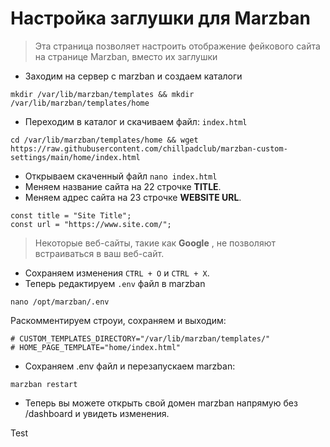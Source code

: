 # Настройка заглушки для Marzban

> Эта страница позволяет настроить отображение фейкового сайта на странице Marzban, вместо их заглушки

- Заходим на сервер с marzban и создаем каталоги
```
mkdir /var/lib/marzban/templates && mkdir /var/lib/marzban/templates/home
```
- Переходим в каталог и скачиваем файл: ```index.html```
```
cd /var/lib/marzban/templates/home && wget https://raw.githubusercontent.com/chillpadclub/marzban-custom-settings/main/home/index.html
```
- Открываем скаченный файл ```nano index.html```
- Меняем название сайта на 22 строчке **TITLE**.
- Меняем адрес сайта на 23 строчке **WEBSITE URL**.
```
const title = "Site Title";
const url = "https://www.site.com/";
```
> Некоторые веб-сайты, такие как **Google** , не позволяют встраиваться в ваш веб-сайт.
- Сохраняем изменения ```CTRL + O``` и ```CTRL + X```.
- Теперь редактируем ```.env``` файл в marzban
```
nano /opt/marzban/.env
```
Раскомментируем строуи, сохраняем и выходим:
```
# CUSTOM_TEMPLATES_DIRECTORY="/var/lib/marzban/templates/"
# HOME_PAGE_TEMPLATE="home/index.html"
```
- Сохраняем .env файл и перезапускаем marzban:
```
marzban restart
```
- Теперь вы можете открыть свой домен marzban напрямую без /dashboard и увидеть изменения.

Test